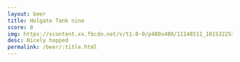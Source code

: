 ```yaml
---
layout: beer
title: Holgate Tank nine
score: 8
img: https://scontent.xx.fbcdn.net/v/t1.0-0/p480x480/11148511_10153225354708745_902540998621637913_n.jpg?oh=7e67830e0ecac3449c943d827a586f9d&oe=58DEAF6B
desc: Nicely hopped
permalink: /beer/:title.html
---
```

